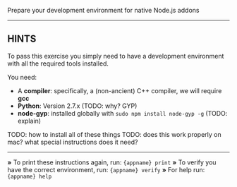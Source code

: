 Prepare your development environment for native Node.js addons

----------------------------------------------------------------------
## HINTS

To pass this exercise you simply need to have a development environment with all the required tools installed.

You need:

 * A **compiler**: specifically, a (non-ancient) C++ compiler, we will require **gcc**
 * **Python**: Version 2.7.x (TODO: why? GYP)
 * **node-gyp**: installed globally with `sudo npm install node-gyp -g` (TODO: explain)

TODO: how to install all of these things
TODO: does this work properly on mac? what special instructions does it need?

----------------------------------------------------------------------

 __»__ To print these instructions again, run: `{appname} print`
 __»__ To verify you have the correct environment, run: `{appname} verify`
 __»__ For help run: `{appname} help`
